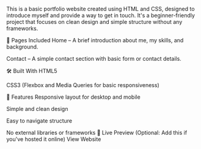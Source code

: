 This is a basic portfolio website created using HTML and CSS, designed to introduce myself and provide a way to get in touch. It's a beginner-friendly project that focuses on clean design and simple structure without any frameworks.

📄 Pages Included
Home – A brief introduction about me, my skills, and background.

Contact – A simple contact section with basic form or contact details.

🛠️ Built With
HTML5

CSS3 (Flexbox and Media Queries for basic responsiveness)

🎯 Features
Responsive layout for desktop and mobile

Simple and clean design

Easy to navigate structure

No external libraries or frameworks
📂 Live Preview
(Optional: Add this if you've hosted it online)
View Website
